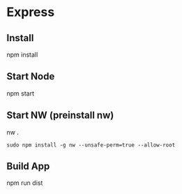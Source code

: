 # Express

## Install
npm install

## Start Node
npm start

## Start NW (preinstall nw)
nw .

`sudo npm install -g nw --unsafe-perm=true --allow-root`

## Build App
npm run dist